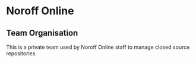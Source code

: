 # Noroff Online

## Team Organisation

This is a private team used by Noroff Online staff to manage closed source repositories.
